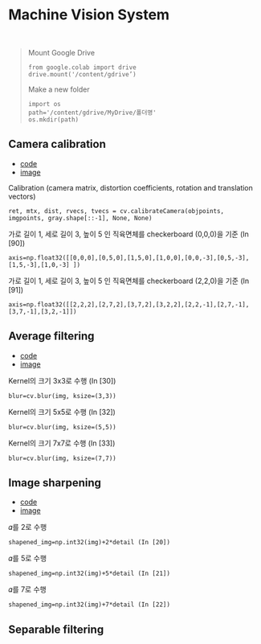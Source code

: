 # Machine Vision System
<br>

> Mount Google Drive
>```
>from google.colab import drive
>drive.mount('/content/gdrive’)
>```
>
> Make a new folder 
>```
>import os
>path='/content/gdrive/MyDrive/폴더명'
>os.mkdir(path)
>```

## Camera calibration 
- [code](https://github.com/aaliyahee/MachineVision/blob/main/CameraCalibration.ipynb)<br>
- [image](https://github.com/aaliyahee/MachineVision/issues/1)

Calibration (camera matrix, distortion coefficients, rotation and translation vectors)
```
ret, mtx, dist, rvecs, tvecs = cv.calibrateCamera(objpoints, imgpoints, gray.shape[::-1], None, None)
```
가로 길이 1, 세로 길이 3, 높이 5 인 직육면체를 checkerboard (0,0,0)을 기준 (In [90])
```
axis=np.float32([[0,0,0],[0,5,0],[1,5,0],[1,0,0],[0,0,-3],[0,5,-3],[1,5,-3],[1,0,-3] ])
```
가로 길이 1, 세로 길이 3, 높이 5 인 직육면체를 checkerboard (2,2,0)을 기준 (In [91])
```
axis=np.float32([[2,2,2],[2,7,2],[3,7,2],[3,2,2],[2,2,-1],[2,7,-1],[3,7,-1],[3,2,-1]])
```

## Average filtering
- [code](https://github.com/aaliyahee/MachineVision/blob/main/AverageFiltering.ipynb)
- [image](https://github.com/aaliyahee/MachineVision/issues/2)

Kernel의 크기 3x3로 수행 (In [30])
```
blur=cv.blur(img, ksize=(3,3))
```
Kernel의 크기 5x5로 수행 (In [32])
```
blur=cv.blur(img, ksize=(5,5))
```
Kernel의 크기 7x7로 수행 (In [33])
```
blur=cv.blur(img, ksize=(7,7))
```

## Image sharpening
- [code](https://github.com/aaliyahee/MachineVision/commit/74bfa7ae725849ba2efc4a5ec4584be88df17628)
- [image](https://github.com/aaliyahee/MachineVision/issues/3)

𝛼를 2로 수행
```
shapened_img=np.int32(img)+2*detail (In [20])
```
𝛼를 5로 수행
```
shapened_img=np.int32(img)+5*detail (In [21])
```
𝛼를 7로 수행
```
shapened_img=np.int32(img)+7*detail (In [22])
```

## Separable filtering
